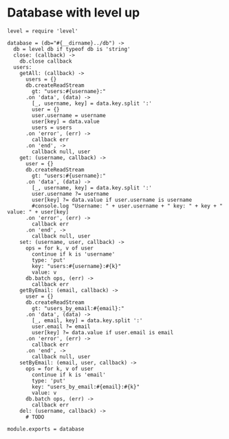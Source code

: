 # Database with level up

    level = require 'level'

    database = (db="#{__dirname}../db") ->
      db = level db if typeof db is 'string'
      close: (callback) ->
        db.close callback
      users:
        getAll: (callback) ->
          users = {}
          db.createReadStream
            gt: "users:#{username}:"
          .on 'data', (data) ->
            [_, username, key] = data.key.split ':'
            user = {}
            user.username = username
            user[key] = data.value
            users = users
          .on 'error', (err) ->
            callback err
          .on 'end', ->
            callback null, user
        get: (username, callback) ->
          user = {}
          db.createReadStream
            gt: "users:#{username}:"
          .on 'data', (data) ->
            [_, username, key] = data.key.split ':'
            user.username ?= username
            user[key] ?= data.value if user.username is username
            #console.log "Username: " + user.username + " key: " + key + " value: " + user[key]
          .on 'error', (err) ->
            callback err
          .on 'end', ->
            callback null, user
        set: (username, user, callback) ->
          ops = for k, v of user
            continue if k is 'username'
            type: 'put'
            key: "users:#{username}:#{k}"
            value: v
          db.batch ops, (err) ->
            callback err
        getByEmail: (email, callback) ->
          user = {}
          db.createReadStream
            gt: "users_by_email:#{email}:"
          .on 'data', (data) ->
            [_, email, key] = data.key.split ':'
            user.email ?= email
            user[key] ?= data.value if user.email is email
          .on 'error', (err) ->
            callback err
          .on 'end', ->
            callback null, user
        setByEmail: (email, user, callback) ->
          ops = for k, v of user
            continue if k is 'email'
            type: 'put'
            key: "users_by_email:#{email}:#{k}"
            value: v
          db.batch ops, (err) ->
            callback err
        del: (username, callback) ->
          # TODO

    module.exports = database
